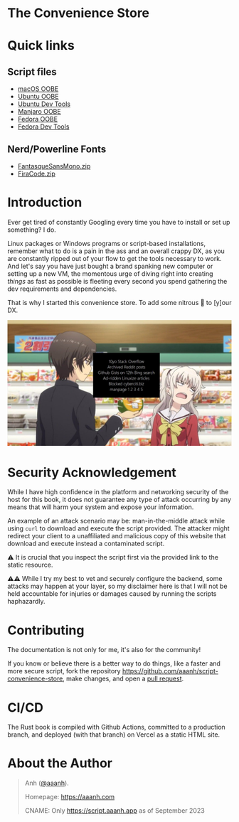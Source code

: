 # The Convenience Store

# Quick links

## Script files

- [macOS OOBE](static/scripts/macbook-oobe.sh)
- [Ubuntu OOBE](static/scripts/ubuntu-oobe.sh)
- [Ubuntu Dev Tools](static/scripts/ubuntu-dev-tools.sh)
- [Manjaro OOBE](static/scripts/manjaro-oobe.sh)
- [Fedora OOBE](static/scripts/fedora-oobe.sh)
- [Fedora Dev Tools](static/scripts/fedora-dev-tools.sh)

## Nerd/Powerline Fonts

- [FantasqueSansMono.zip](static/fonts/FantasqueSansMono.zip)
- [FiraCode.zip](static/fonts/FiraCode.zip)

# Introduction

Ever get tired of constantly Googling every time you have to install or set up something? I do.

Linux packages or Windows programs or script-based installations, remember what to do is a pain in the ass and an overall crappy DX, as you are constantly ripped out of your flow to get the tools necessary to work. And let's say you have just bought a brand spanking new computer or setting up a new VM, the momentous urge of diving right into creating _things_ as fast as possible is fleeting every second you spend gathering the dev requirements and dependencies.

That is why I started this convenience store. To add some nitrous 🚀 to \[y\]our DX.

![](static/images/nao-tomori.jpg)

# Security Acknowledgement

While I have high confidence in the platform and networking security of the host for this book, it does not guarantee any type of attack occurring by any means that will harm your system and expose your information.

An example of an attack scenario may be: man-in-the-middle attack while using `curl` to download and execute the script provided. The attacker might redirect your client to a unaffiliated and malicious copy of this website that download and execute instead a contaminated script.

⚠️ It is crucial that you inspect the script first via the provided link to the static resource.

⚠️⚠️ While I try my best to vet and securely configure the backend, some attacks may happen at your layer, so my disclaimer here is that I will not be held accountable for injuries or damages caused by running the scripts haphazardly.

# Contributing

The documentation is not only for me, it's also for the community!

If you know or believe there is a better way to do things, like a faster and more secure script, fork the repository <https://github.com/aaanh/script-convenience-store>, make changes, and open a [pull request](https://github.com/aaanh/script-convenience-store/pulls).

# CI/CD

The Rust book is compiled with Github Actions, committed to a production branch, and deployed (with that branch) on Vercel as a static HTML site.

# About the Author

> Anh ([@aaanh](https://github.com/aaanh)).
>
> Homepage: <https://aaanh.com>
>
> CNAME: Only <https://script.aaanh.app> as of September 2023

